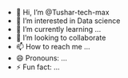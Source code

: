 - 👋 Hi, I’m @Tushar-tech-max
- 👀 I’m interested in Data science
- 🌱 I’m currently learning ...
- 💞️ I’m looking to collaborate 
- 📫 How to reach me ...
- 😄 Pronouns: ...
- ⚡ Fun fact: ...

<!---
Tushar-tech-max/Tushar-tech-max is a ✨ special ✨ repository because its `README.md` (this file) appears on your GitHub profile.
You can click the Preview link to take a look at your changes.
--->

